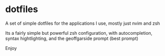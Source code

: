 # dotfiles

A set of simple dotfiles for the applications I use, mostly just nvim and zsh

Its a fairly simple but powerful zsh configuration, with autocompletion, syntax hightlighting, and the geoffgarside prompt (best prompt) 

Enjoy
